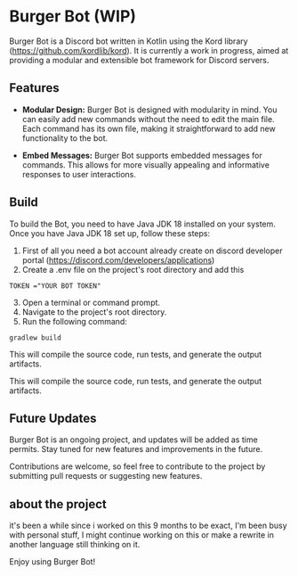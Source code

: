 # Burger Bot (WIP)

Burger Bot is a Discord bot written in Kotlin using the Kord library (https://github.com/kordlib/kord). It is currently a work in progress, aimed at providing a modular and extensible bot framework for Discord servers.

## Features

- **Modular Design:** Burger Bot is designed with modularity in mind. You can easily add new commands without the need to edit the main file. Each command has its own file, making it straightforward to add new functionality to the bot.

- **Embed Messages:** Burger Bot supports embedded messages for commands. This allows for more visually appealing and informative responses to user interactions.

## Build

To build the Bot, you need to have Java JDK 18 installed on your system. Once you have Java JDK 18 set up, follow these steps:

1. First of all you need a bot account already create on discord developer portal (https://discord.com/developers/applications)
2. Create a .env file on the project's root directory and add this

```env
TOKEN ="YOUR BOT TOKEN"
```

3. Open a terminal or command prompt.
4. Navigate to the project's root directory.
5. Run the following command:

```shell
gradlew build
```

This will compile the source code, run tests, and generate the output artifacts.


This will compile the source code, run tests, and generate the output artifacts.

## Future Updates

Burger Bot is an ongoing project, and updates will be added as time permits. Stay tuned for new features and improvements in the future.

Contributions are welcome, so feel free to contribute to the project by submitting pull requests or suggesting new features.

## about the project

it's been a while since i worked on this 9 months to be exact, I'm been busy with personal stuff, I might continue working on this or make a rewrite in another language still thinking on it.

Enjoy using Burger Bot!
